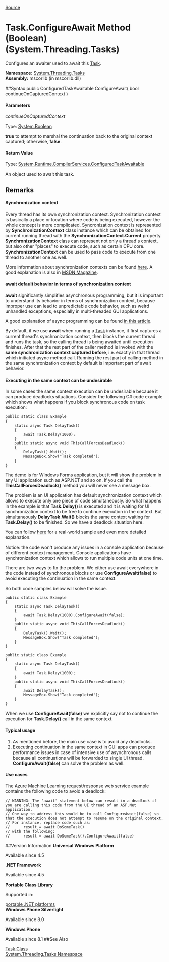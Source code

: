 
[Source](https://msdn.microsoft.com/en-us/library/hh195037(l=en-us,v=VS.110).aspx)

# Task.ConfigureAwait Method (Boolean) (System.Threading.Tasks)

Configures an awaiter used to await this [Task][1].

**Namespace:**
[System.Threading.Tasks][2]  
**Assembly:**
mscorlib (in mscorlib.dll)

##Syntax
    public ConfiguredTaskAwaitable ConfigureAwait(
    	bool continueOnCapturedContext
    )

#### Parameters

*continueOnCapturedContext*

Type: [System.Boolean][3]

**true** to attempt to marshal the continuation back to the original context captured; otherwise, **false**.

#### Return Value
Type: [System.Runtime.CompilerServices.ConfiguredTaskAwaitable][5]

An object used to await this task.

## Remarks

#### Synchronization context

Every thread has its own synchronization context. Synchronization context is basically a place or location where code is being executed, however the whole concept is more complicated. Syncronization context is represented by **SynchronizationContext** class instance which can be obtained for current running thread with the **SynchronizationContext.Current** property. **SynchronizationContext** class can represent not only a thread's context, but also other "places" to execute code, such as certain CPU core. **SynchronizationContext** can be used to pass code to execute from one thread to another one as well.

More information about synchronization contexts can be found [here][6]. A good explanation is also in [MSDN Magazine][7].

#### **await** default behavior in terms of synchronization context

**await** significantly simplifies asynchronous programming, but it is important to understand its behavior in terms of synchronization context, because improper use can lead to unpredictable code behavior, such as weird unhandled exceptions, especially in multi-threaded GUI applications.

A good explanation of async programming can be found [in this article][8].

By default, if we use **await** when running a [Task][9] instance, it first captures a current thread's synchronization context, then blocks the current thread and runs the task, so the calling thread is being awaited until execution finishes. After that the rest part of the caller method is invoked with the **same synchronization context captured before**, i.e. exactly in that thread which initiated async method call. Running the rest part of calling method in the same synchronization context by default is important part of await behavior.

#### Executing in the same context can be undesirable

In some cases the same context execution can be undesirable because it can produce deadlocks situations. Consider the following C# code example which shows what happens if you block synchronous code on task execution:

```
public static class Example
{
	static async Task DelayTask()
	{
		await Task.Delay(1000);
	}
	public static async void ThisCallForcesDeadlock()
	{
		DelayTask().Wait();
		MessageBox.Show("Task completed");
	}
}
```

The demo is for Windows Forms application, but it will show the problem in any UI application such as ASP.NET and so on. If you call the **ThisCallForcesDeadlock()** method you will never see a message box.

The problem is an UI application has default synchronization context which allows to execute only one piece of code simultaneously. So what happens in the example is that **Task.Delay()** is executed and it is waiting for UI synchronization context to be free to continue execution in the context. But simultaneously **DelayTask.Wait()** blocks the same context waiting for **Task.Delay()** to be finished. So we have a deadlock situation here.

You can follow [here][10] for a real-world sample and even more detailed explanation.

Notice: the code won't produce any issues in a console application because of different context management. Console applications have synchronization context which allows to run multiple code units at one time.

There are two ways to fix the problem. We either use await everywhere in the code instead of synchronous blocks or use **ConfigureAwait(false)** to avoid executing the continuation in the same context.

So both code samples below will solve the issue.

```
public static class Example
{
	static async Task DelayTask()
	{
		await Task.Delay(1000).ConfigureAwait(false);
	}
	public static async void ThisCallForcesDeadlock()
	{
		DelayTask().Wait();
		MessageBox.Show("Task completed");
	}
}
```

```
public static class Example
{
	static async Task DelayTask()
	{
		await Task.Delay(1000);
	}
	public static async void ThisCallForcesDeadlock()
	{
		await DelayTask();
		MessageBox.Show("Task completed");
	}
}
```

When we use **ConfigureAwait(false)** we explicitly say not to continue the execution for **Task.Delay()** call in the same context.

#### Typical usage

1. As mentioned before, the main use case is to avoid any deadlocks.
2. Executing continuation in the same context in GUI apps can produce performance issues in case of intensive use of asynchronous calls because all continuations will be forwarded to single UI thread. **ConfigureAwait(false)** can solve the problem as well.

#### Use cases

The Azure Machine Learning request/response web service example contains the following code to avoid a deadlock:

```
// WARNING: The 'await' statement below can result in a deadlock if you are calling this code from the UI thread of an ASP.Net application.
// One way to address this would be to call ConfigureAwait(false) so that the execution does not attempt to resume on the original context.
// For instance, replace code such as:
//      result = await DoSomeTask()
// with the following:
//      result = await DoSomeTask().ConfigureAwait(false)
```

##Version Information
**Universal Windows Platform**

Available since 4.5

  
**.NET Framework**

Available since 4.5

  
**Portable Class Library**

Supported in:

[portable .NET platforms][4]  
**Windows Phone Silverlight**

Available since 8.0

  
**Windows Phone**

Available since 8.1
##See Also
<p><a href="https://msdn.microsoft.com/en-us/library/system.threading.tasks.task(v=vs.110).aspx">Task Class</a><br><a href="https://msdn.microsoft.com/en-us/library/system.threading.tasks(v=vs.110).aspx">System.Threading.Tasks Namespace</a><br></p>

[1]: https://msdn.microsoft.com/en-us/library/system.threading.tasks.task(v=vs.110).aspx
[2]: https://msdn.microsoft.com/en-us/library/system.threading.tasks(v=vs.110).aspx
[3]: https://msdn.microsoft.com/en-us/library/system.boolean(v=vs.110).aspx
[4]: https://msdn.microsoft.com/en-us/library/gg597391.aspx
[5]: https://msdn.microsoft.com/en-us/library/system.runtime.compilerservices.configuredtaskawaitable(v=vs.110).aspx
[6]: https://msdn.microsoft.com/en-us/library/system.threading.synchronizationcontext(v=vs.110).aspx
[7]: https://msdn.microsoft.com/magazine/gg598924.aspx
[8]: https://msdn.microsoft.com/en-us/library/vstudio/hh191443(v=vs.110).aspx
[9]: https://msdn.microsoft.com/en-us/library/system.threading.tasks.task(v=vs.110).aspx
[10]: http://blog.stephencleary.com/2012/07/dont-block-on-async-code.html

